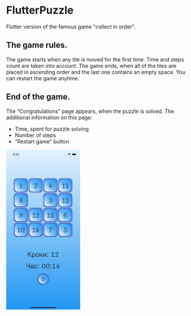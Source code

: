 # FlutterPuzzle

Flutter version of the famous game "collect in order".

## The game rules.

The game starts when any tile is moved for the first time. Time and steps count are taken into account. The game ends, when all of the tiles are placed in ascending order and the last one contains an empty space. You can restart the game anytime.
## End of the game.

The “Congratulations” page appears, when the puzzle is solved. The additional information on this page:

* Time, spent for puzzle solving
* Number of steps
* “Restart game” button


![](https://raw.githubusercontent.com/dariagorlova/puzzle_app/master/images/game.png)

